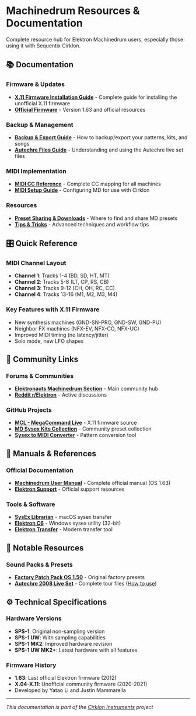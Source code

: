 # Machinedrum Resources & Documentation

Complete resource hub for Elektron Machinedrum users, especially those using it with Sequentix Cirklon.

## 📚 Documentation

### Firmware & Updates
- **[X.11 Firmware Installation Guide](x11_firmware_guide.md)** - Complete guide for installing the unofficial X.11 firmware
- **[Official Firmware](https://www.elektron.se/support-downloads/machinedrum)** - Version 1.63 and official resources

### Backup & Management
- **[Backup & Export Guide](backup_export_guide.md)** - How to backup/export your patterns, kits, and songs
- **[Autechre Files Guide](autechre_guide.md)** - Understanding and using the Autechre live set files

### MIDI Implementation
- **[MIDI CC Reference](midi_cc_reference.md)** - Complete CC mapping for all machines
- **[MIDI Setup Guide](midi_setup.md)** - Configuring MD for use with Cirklon

### Resources
- **[Preset Sharing & Downloads](preset_sharing.md)** - Where to find and share MD presets
- **[Tips & Tricks](tips_tricks.md)** - Advanced techniques and workflow tips

## 🎛️ Quick Reference

### MIDI Channel Layout
- **Channel 1**: Tracks 1-4 (BD, SD, HT, MT)
- **Channel 2**: Tracks 5-8 (LT, CP, RS, CB)
- **Channel 3**: Tracks 9-12 (CH, OH, RC, CC)
- **Channel 4**: Tracks 13-16 (M1, M2, M3, M4)

### Key Features with X.11 Firmware
- New synthesis machines (GND-SN-PRO, GND-SW, GND-PU)
- Neighbor FX machines (NFX-EV, NFX-CO, NFX-UC)
- Improved MIDI timing (no latency/jitter)
- Solo mode, new LFO shapes

## 🔗 Community Links

### Forums & Communities
- **[Elektronauts Machinedrum Section](https://www.elektronauts.com/c/instruments/machinedrum/)** - Main community hub
- **[Reddit r/Elektron](https://reddit.com/r/elektron)** - Active discussions

### GitHub Projects
- **[MCL - MegaCommand Live](https://github.com/jmamma/MCL)** - X.11 firmware source
- **[MD Sysex Kits Collection](https://github.com/antonelse/MD-SPSI-MKII-ae)** - Community preset collection
- **[Sysex to MIDI Converter](https://github.com/carrierdown/elektron-sysex-to-midi)** - Pattern conversion tool

## 📖 Manuals & References

### Official Documentation
- **[Machinedrum User Manual](https://www.elektron.se/wp-content/uploads/2024/09/machinedrum_manual_OS1.63_1.pdf)** - Complete official manual (OS 1.63)
- **[Elektron Support](https://www.elektron.se/support/)** - Official support resources

### Tools & Software
- **[SysEx Librarian](https://www.snoize.com/SysExLibrarian/)** - macOS sysex transfer
- **[Elektron C6](https://www.elektron.se/support-downloads/)** - Windows sysex utility (32-bit)
- **[Elektron Transfer](https://www.elektron.se/support-downloads/transfer)** - Modern transfer tool

## 🎵 Notable Resources

### Sound Packs & Presets
- **[Factory Patch Pack OS 1.50](https://www.elektron.se/support-downloads/machinedrum)** - Original factory presets
- **[Autechre 2008 Live Set](https://archive.org/details/Ae2008LivePatches)** - Complete tour files ([How to use](autechre_guide.md))


## ⚙️ Technical Specifications

### Hardware Versions
- **SPS-1**: Original non-sampling version
- **SPS-1 UW**: With sampling capabilities
- **SPS-1 MK2**: Improved hardware revision
- **SPS-1 UW MK2+**: Latest hardware with all features

### Firmware History
- **1.63**: Last official Elektron firmware (2012)
- **X.04-X.11**: Unofficial community firmware (2020-2021)
- Developed by Yatao Li and Justin Mammarella

---

*This documentation is part of the [Cirklon Instruments](../../README.md) project*